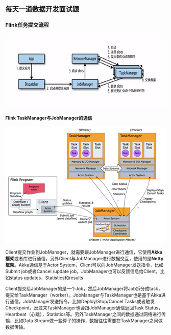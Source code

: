 ## 每天一道数据开发面试题

### Flink任务提交流程

![1589012342938](https://raw.githubusercontent.com/javaslin/typoraImg/master/typora202005/09/162017-711566.png)

#### Flink TaskManager与JobManager的通信

![1642492-20190418164333932-917191269](https://raw.githubusercontent.com/javaslin/typoraImg/master/typora202005/09/162150-820751.png)

Client提交作业到JobManager，就需要跟JobManager进行通信，它使用**Akka框架**或者库进行通信，另外Client与JobManager进行数据交互，使用的是**Netty框架**。Akka通信基于Actor System，Client可以向JobManager发送指令，比如Submit job或者Cancel /update job。JobManager也可以反馈信息给Client，比如status updates，Statistics和results 

Client提交给JobManager的是一个Job，然后JobManager将Job拆分成task，提交给TaskManager（worker）。JobManager与TaskManager也是基于Akka进行通信，JobManager发送指令，比如Deploy/Stop/Cancel Tasks或者触发Checkpoint，反过来TaskManager也会跟JobManager通信返回Task Status，Heartbeat（心跳），Statistics等。另外TaskManager之间的数据通过网络进行传输，比如Data Stream做一些算子的操作，数据往往需要在TaskManager之间做数据传输。